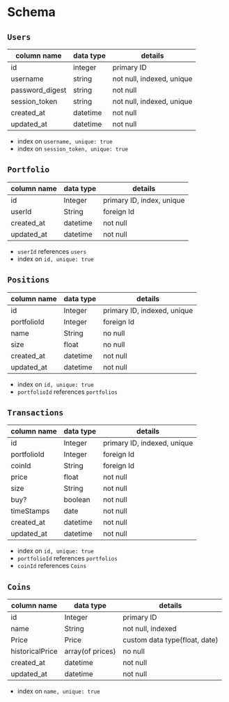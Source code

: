 
# Schema #

## `Users` ##
column name     | data type   | details
-------------   |-------------| --------------------
id              | integer     | primary ID
username        | string      | not null, indexed, unique
password_digest | string      | not null
session_token   | string      | not null, indexed, unique
created_at      | datetime    | not null
updated_at      | datetime    | not null

* index on `username, unique: true`
* index on `session_token, unique: true`

## `Portfolio` ##
column name     | data type   | details
-------------   |-------------| ---------------------
id              | Integer     | primary ID, index, unique
userId          | String      | foreign Id
created_at      | datetime    | not null
updated_at      | datetime    | not null

* `userId` references `users`
* index on `id, unique: true`

## `Positions` ##
column name     | data type   | details
-------------   |-------------| ----------------
id              | Integer     | primary ID, indexed, unique
portfolioId     | Integer     | foreign Id
name            | String      | no null
size            | float       | no null
created_at      | datetime    | not null
updated_at      | datetime    | not null


* index on `id, unique: true`
* `portfolioId` references `portfolios`

## `Transactions` ##
column name     | data type   | details
-------------   |-------------| ---------------------
id              | Integer     | primary ID, indexed, unique
portfolioId     | Integer     | foreign Id
coinId          | String      | foreign Id
price           | float       | not null
size            | String      | not null
buy?            | boolean     | not null
timeStamps      | date        | not null
created_at      | datetime    | not null
updated_at      | datetime    | not null

* index on `id, unique: true`
* `portfolioId` references `portfolios`
* `coinId` references `Coins`

## `Coins` ##
column name     | data type         | details
-------------   |-------------      | ---------------------
id              | Integer           | primary ID
name            | String            | not null, indexed
Price           | Price             | custom data type(float, date)
historicalPrice | array(of prices)  | no null
created_at      | datetime          | not null
updated_at      | datetime          | not null

* index on `name, unique: true`
